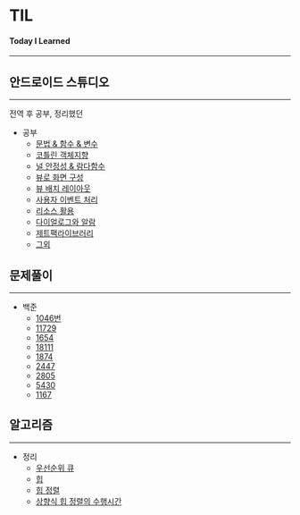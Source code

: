# TIL
#### Today I Learned
---

## 안드로이드 스튜디오
---
전역 후 공부, 정리했던 
* 공부
  + [문법 & 함수 & 변수](./androidStudio/kotlinGrammar.md)
  + [코틀린 객체지향](./androidStudio/kotlinOOP.md)
  + [널 안정성 & 람다함수](./androidStudio/nullLambda.md)
  + [뷰로 화면 구성](./androidStudio/view.md)
  + [뷰 배치 레이아웃](./androidStudio/viewLayout.md)
  + [사용자 이벤트 처리](./androidStudio/userEvent.md)
  + [리소스 활용](./androidStudio/resource.md)
  + [다이얼로그와 알람](./androidStudio/dialogAlarm.md)
  + [제트팩라이브러리](./androidStudio/jetpack.md)
  + [그외](./androidStudio)
  
## 문제풀이
---
* 백준
  + [1046번](./백준/1046번.md)
  + [11729](./백준/11729.md)
  + [1654](./백준/1654.md) 
  + [18111](./백준/18111.md)  
  + [1874](./백준/1874.md)  
  + [2447](./백준/2447.md)  
  + [2805](./백준/2805.md)  
  + [5430](./백준/5430.md)  
  + [1167](./백준/1167.md)  
  
  
## 알고리즘
---
* 정리
  + [우선순위 큐](./algorithm/priorityQueue.md)
  + [힙](./algorithm/heap.md)
  + [힙 정렬](./algorithm/heapSort.md)
  + [상향식 힙 정렬의 수행시간](./algorithm/상향식.md)
